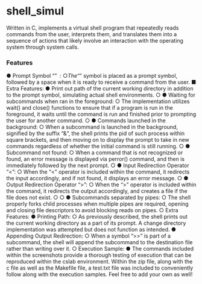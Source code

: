 # shell_simul

Written in C, implements a virtual shell program that repeatedly reads commands from the user, interprets them, and translates them into a sequence of actions that likely involve an interaction with the operating system through system calls.

### Features

● Prompt Symbol “$”:
○ The “$” symbol is placed as a prompt symbol, followed by a space when it is ready to
receive a command from the user.
■ Extra Features:
● Print out path of the current working directory in addition to the prompt
symbol, simulating actual shell environments.
○
● Waiting for subcommands when ran in the foreground:
○ The implementation utilizes wait() and close() functions to ensure that if a program is run
in the foreground, it waits until the command is run and finished prior to prompting the
user for another command.
○
● Commands launched in the background:
○ When a subcommand is launched in the background, signified by the suffix “&”, the shell
prints the pid of such process within square brackets, and then moving on to display the
prompt to take in new commands regardless of whether the initial command is still
running.
○
● Subcommand not found:
○ When a command that is not recognized or found, an error message is displayed via
perror() command, and then is immediately followed by the next prompt.
○
● Input Redirection Operator “<”:
○ When the “<” operator is included within the command, it redirects the input accordingly,
and if not found, it displays an error message.
○
● Output Redirection Operator “>”:
○ When the “>” operator is included within the command, it redirects the output
accordingly, and creates a file if the file does not exist.
○
○
● Subcommands separated by pipes:
○ The shell properly forks child processes when multiple pipes are required, opening and
closing file descriptors to avoid blocking reads on pipes.
○
Extra Features:
● Printing Path:
○ As previously described, the shell prints out the current working directory as a part of its
prompt. A change directory implementation was attempted but does not function as
intended.
● Appending Output Redirection:
○ When a symbol “>>” is part of a subcommand, the shell will append the subcommand to
the destination file rather than writing over it.
○
Execution Sample:
● The commands included within the screenshots provide a thorough testing of execution that can
be reproduced within the cslab environment. Within the zip file, along with the c file as well as
the Makefile file, a test.txt file was included to conveniently follow along with the execution
samples. Feel free to add your own as well!
